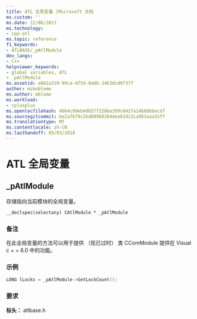 ```yaml
---
title: ATL 全局变量 |Microsoft 文档
ms.custom: ''
ms.date: 12/06/2017
ms.technology:
- cpp-atl
ms.topic: reference
f1_keywords:
- ATLBASE/_pAtlModule
dev_langs:
- C++
helpviewer_keywords:
- global variables, ATL
- _pAtlModule
ms.assetid: e881a319-99ca-4f5d-8a0b-34b3dcd0f37f
author: mikeblome
ms.author: mblome
ms.workload:
- cplusplus
ms.openlocfilehash: 4664c99eb49b57f258be399c042fa14b60bbecdf
ms.sourcegitcommit: be2a7679c2bd80968204dee03d13ca961eaa31ff
ms.translationtype: MT
ms.contentlocale: zh-CN
ms.lasthandoff: 05/03/2018
---
```

# <a name="atl-global-variables"></a>ATL 全局变量

## <a name="patlmodule"></a>_pAtlModule  
存储指向当前模块的全局变量。  

```cpp  
__declspec(selectany) CAtlModule * _pAtlModule  
```  
### <a name="remarks"></a>备注  
在此全局变量的方法可以用于提供 （现已过时） 类 CComModule 提供在 Visual c + + 6.0 中的功能。

### <a name="example"></a>示例  

```cpp  
LONG lLocks = _pAtlModule->GetLockCount();  
```  
### <a name="requirements"></a>要求  
 **标头：** atlbase.h  

